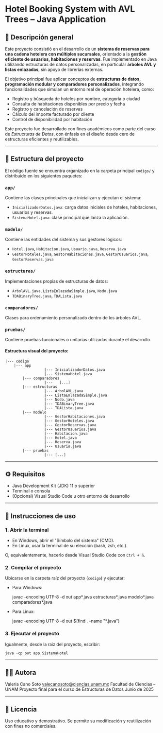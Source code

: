 # Hotel Booking System with AVL Trees – Java Application

## 📝 Descripción general

Este proyecto consistió en el desarrollo de un **sistema de reservas para una cadena hotelera con múltiples sucursales**, orientado a la **gestión eficiente de usuarios, habitaciones y reservas**. Fue implementado en Java utilizando estructuras de datos personalizadas, en particular **árboles AVL y listas enlazadas**, sin apoyo de librerías externas.

El objetivo principal fue aplicar conceptos de **estructuras de datos, programación modular y comparadores personalizados**, integrando funcionalidades que simulan un entorno real de operación hotelera, como:

- Registro y búsqueda de hoteles por nombre, categoría o ciudad
- Consulta de habitaciones disponibles por precio y fecha
- Registro y cancelación de reservas
- Cálculo del importe facturado por cliente
- Control de disponibilidad por habitación

Este proyecto fue desarrollado con fines académicos como parte del curso de *Estructuras de Datos*, con énfasis en el diseño desde cero de estructuras eficientes y reutilizables.

---

## 📁 Estructura del proyecto

El código fuente se encuentra organizado en la carpeta principal `codigo/` y distribuido en los siguientes paquetes:

### `app/`
Contiene las clases principales que inicializan y ejecutan el sistema:

- `InicializadorDatos.java`: carga datos iniciales de hoteles, habitaciones, usuarios y reservas.
- `SistemaHotel.java`: clase principal que lanza la aplicación.

### `modelo/`
Contiene las entidades del sistema y sus gestores lógicos:

- `Hotel.java`, `Habitacion.java`, `Usuario.java`, `Reserva.java`
- `GestorHoteles.java`, `GestorHabitaciones.java`, `GestorUsuarios.java`, `GestorReservas.java`

### `estructuras/`
Implementaciones propias de estructuras de datos:

- `ArbolAVL.java`, `ListaEnlazadaSimple.java`, `Nodo.java`
- `TDABinaryTree.java`, `TDALista.java`

### `comparadores/`
Clases para ordenamiento personalizado dentro de los árboles AVL.

### `pruebas/`
Contiene pruebas funcionales o unitarias utilizadas durante el desarrollo.

#### Estructura visual del proyecto:


	|--- codigo
		|--- app
	                  |--- InicializadorDatos.java
	                  |--- SistemaHotel.java
	        |--- comparadores
	                  |---   [...]
	        |--- estructuras
	                  |--- ArbolAVL.java
	                  |--- ListaEnlazadaSimple.java
	                  |--- Nodo.java
	                  |--- TDABinaryTree.java
	                  |--- TDALista.java
	        |--- modelo
	                  |--- GestorHabitaciones.java
	                  |--- GestorHoteles.java
	                  |--- GestorReservas.java
	                  |--- GestorUsuarios.java
	                  |--- Habitacion.java
	                  |--- Hotel.java
	                  |--- Reserva.java
	                  |--- Usuario.java
	        |--- pruebas
	                  |--- [...]

---

## ⚙️ Requisitos

- Java Development Kit (JDK) 11 o superior
- Terminal o consola
- (Opcional) Visual Studio Code u otro entorno de desarrollo

---

## 🚀 Instrucciones de uso

### 1. Abrir la terminal

  * En Windows, abrir el "Símbolo del sistema" (CMD).
  * En Linux, usar la terminal de su elección (bash, zsh, etc.).

O, equivalentemente, hacerlo desde Visual Studio Code con `Ctrl + ñ`.


### 2. Compilar el proyecto

Ubicarse en la carpeta raíz del proyecto (`codigo`) y ejecutar:

  * Para Windows:


	javac -encoding UTF-8 -d out app\*.java estructuras\*.java modelo\*.java comparadores\*.java


  * Para Linux:


	javac -encoding UTF-8 -d out $(find . -name "*.java")


### 3. Ejecutar el proyecto

Igualmente, desde la raíz del proyecto, escribir:

	java -cp out app.SistemaHotel

---

## 👩‍💻 Autora

Valeria Cano Soto
valecanosoto@ciencias.unam.mx
Facultad de Ciencias – UNAM
Proyecto final para el curso de Estructuras de Datos
Junio de 2025

---

## 📄 Licencia

Uso educativo y demostrativo. Se permite su modificación y reutilización con fines no comerciales.
